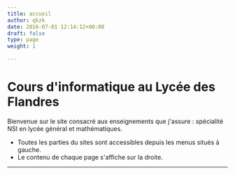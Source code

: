 ```yaml
---
title: accueil
author: qkzk
date: 2016-07-01 12:14:12+00:00
draft: false
type: page
weight: 1

---
```


# Cours d'informatique au Lycée des Flandres


Bienvenue sur le site consacré aux enseignements que j'assure : spécialité NSI en lycée général et mathématiques.

* Toutes les parties du sites sont accessibles depuis les menus situés à gauche.
* Le contenu de chaque page s'affiche sur la droite.


---

